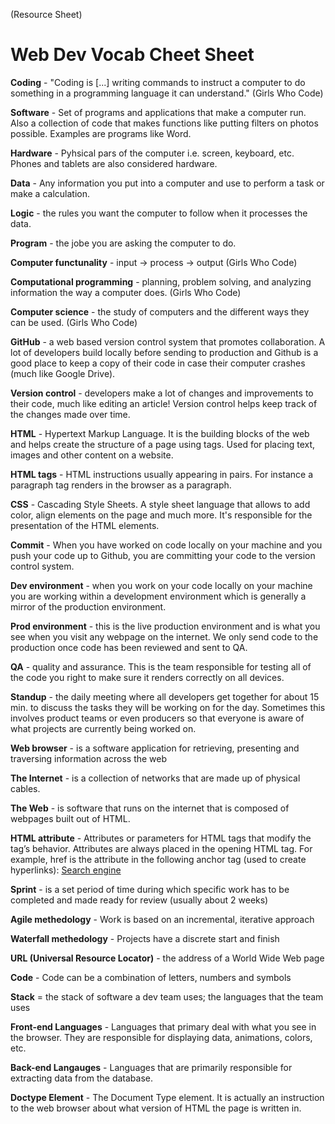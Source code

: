 (Resource Sheet)
# Web Dev Vocab Cheet Sheet

**Coding** - "Coding is [...] writing commands to instruct a computer to do something in a programming language it can understand." (Girls Who Code)

**Software** - Set of programs and applications that make a computer run. Also a collection of code that makes functions like putting filters on photos possible. Examples are programs like Word.

**Hardware** - Pyhsical pars of the computer i.e. screen, keyboard, etc. Phones and tablets are also considered hardware.

**Data** - Any information you put into a computer and use to perform a task or make a calculation.

**Logic** - the rules you want the computer to follow when it processes the data.

**Program** - the jobe you are asking the computer to do.

**Computer functunality** - input -> process -> output (Girls Who Code)

**Computational programming** - planning, problem solving, and analyzing information the way a computer does. (Girls Who Code)

**Computer science** - the study of computers and the different ways they can be used. (Girls Who Code)

**GitHub** - a web based version control system that promotes collaboration. A lot of developers build locally before sending to production and Github is a good place to keep a copy of their code in case their computer crashes (much like Google Drive).

**Version control** - developers make a lot of changes and improvements to their code, much like editing an article! Version control helps keep track of the changes made over time.

**HTML** - Hypertext Markup Language. It is the building blocks of the web and helps create the structure of a page using tags. Used for placing text, images and other content on a website.

**HTML tags** - HTML instructions usually appearing in pairs. For instance a paragraph tag renders in the browser as a paragraph.

**CSS** - Cascading Style Sheets. A style sheet language that allows to add color, align elements on the page and much more. It's responsible for the presentation of the HTML elements.

**Commit** - When you have worked on code locally on your machine and you push your code up to Github, you are committing your code to the version control system.

**Dev environment** - when you work on your code locally on your machine you are working within a development environment which is generally a mirror of the production environment.

**Prod environment** - this is the live production environment and is what you see when you visit any webpage on the internet. We only send code to the production once code has been reviewed and sent to QA.

**QA** - quality and assurance. This is the team responsible for testing all of the code you right to make sure it renders correctly on all devices.

**Standup** - the daily meeting where all developers get together for about 15 min. to discuss the tasks they will be working on for the day. Sometimes this involves product teams or even producers so that everyone is aware of what projects are currently being worked on.

**Web browser** - is a software application for retrieving, presenting and traversing information across the web

**The Internet** - is a collection of networks that are made up of physical cables.

**The Web** - is software that runs on the internet that is composed of webpages built out of HTML.

**HTML attribute** - Attributes or parameters for HTML tags that modify the tag’s behavior. Attributes are always placed in the opening HTML tag. For example, href is the attribute in the following anchor tag (used to create hyperlinks): <a href="http://www.google.com">Search engine</a>

**Sprint** - is a set period of time during which specific work has to be completed and made ready for review (usually about 2 weeks)

**Agile methedology** - Work is based on an incremental, iterative approach

**Waterfall methedology** - Projects have a discrete start and finish

**URL (Universal Resource Locator)** - the address of a World Wide Web page

**Code** - Code can be a combination of letters, numbers and symbols

**Stack** = the stack of software a dev team uses; the languages that the team uses

**Front-end Languages** - Languages that primary deal with what you see in the browser. They are responsible for displaying data, animations, colors, etc.

**Back-end Langauges** - Languages that are primarily responsible for extracting data from the database.

**Doctype Element** - The Document Type element. It is actually an instruction to the web browser about what version of HTML the page is written in.

